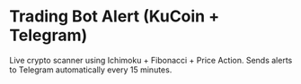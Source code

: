 # Trading Bot Alert (KuCoin + Telegram)
Live crypto scanner using Ichimoku + Fibonacci + Price Action.
Sends alerts to Telegram automatically every 15 minutes.
